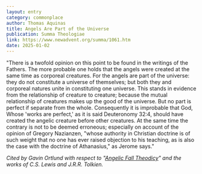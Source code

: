 ```yaml
---
layout: entry
category: commonplace
author: Thomas Aquinas
title: Angels Are Part of the Universe
publication: Summa Theologiae
link: https://www.newadvent.org/summa/1061.htm
date: 2025-01-02
---
```


"There is a twofold opinion on this point to be found in the writings of the Fathers. The more probable one holds that the angels were created at the same time as corporeal creatures. For the angels are part of the universe: they do not constitute a universe of themselves; but both they and corporeal natures unite in constituting one universe. This stands in evidence from the relationship of creature to creature; because the mutual relationship of creatures makes up the good of the universe. But no part is perfect if separate from the whole. Consequently it is improbable that God, Whose 'works are perfect,' as it is said Deuteronomy 32:4, should have created the angelic creature before other creatures. At the same time the contrary is not to be deemed erroneous; especially on account of the opinion of Gregory Nazianzen, "whose authority in Christian doctrine is of such weight that no one has ever raised objection to his teaching, as is also the case with the doctrine of Athanasius," as Jerome says."

*Cited by Gavin Ortlund with respect to "[Angelic Fall Theodicy](https://www.youtube.com/watch?v=p0G-3eFHeq8)" and the works of C.S. Lewis and J.R.R. Tolkien.*
